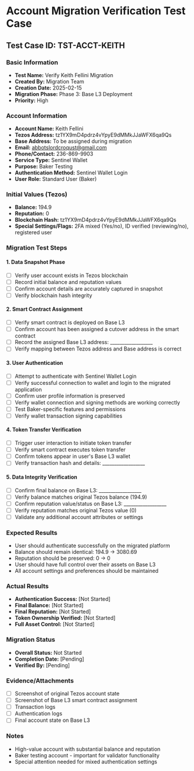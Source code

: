 # Account Migration Verification Test Case

## Test Case ID: TST-ACCT-KEITH

### Basic Information
- **Test Name:** Verify Keith Fellini Migration
- **Created By:** Migration Team
- **Creation Date:** 2025-02-15
- **Migration Phase:** Phase 3: Base L3 Deployment
- **Priority:** High

### Account Information
- **Account Name:** Keith Fellini
- **Tezos Address:** tz1YX9mD4pdrz4vYpyE9dMMkJJaWFX6qa9Qs
- **Base Address:** To be assigned during migration
- **Email:** abbotslordcroqust@gmail.com
- **Phone/Contact:** 236-869-9903
- **Service Type:** Sentinel Wallet
- **Purpose:** Baker Testing
- **Authentication Method:** Sentinel Wallet Login
- **User Role:** Standard User (Baker)

### Initial Values (Tezos)
- **Balance:** 194.9
- **Reputation:** 0
- **Blockchain Hash:** tz1YX9mD4pdrz4vYpyE9dMMkJJaWFX6qa9Qs
- **Special Settings/Flags:** 2FA mixed (Yes/no), ID verified (reviewing/no), registered user

### Migration Test Steps

#### 1. Data Snapshot Phase
- [ ] Verify user account exists in Tezos blockchain
- [ ] Record initial balance and reputation values
- [ ] Confirm account details are accurately captured in snapshot
- [ ] Verify blockchain hash integrity

#### 2. Smart Contract Assignment
- [ ] Verify smart contract is deployed on Base L3
- [ ] Confirm account has been assigned a cutover address in the smart contract
- [ ] Record the assigned Base L3 address: __________________
- [ ] Verify mapping between Tezos address and Base address is correct

#### 3. User Authentication
- [ ] Attempt to authenticate with Sentinel Wallet Login
- [ ] Verify successful connection to wallet and login to the migrated application
- [ ] Confirm user profile information is preserved
- [ ] Verify wallet connection and signing methods are working correctly
- [ ] Test Baker-specific features and permissions
- [ ] Verify wallet transaction signing capabilities

#### 4. Token Transfer Verification
- [ ] Trigger user interaction to initiate token transfer
- [ ] Verify smart contract executes token transfer
- [ ] Confirm tokens appear in user's Base L3 wallet
- [ ] Verify transaction hash and details: __________________

#### 5. Data Integrity Verification
- [ ] Confirm final balance on Base L3: __________________
- [ ] Verify balance matches original Tezos balance (194.9)
- [ ] Confirm reputation value/status on Base L3: __________________
- [ ] Verify reputation matches original Tezos value (0)
- [ ] Validate any additional account attributes or settings

### Expected Results
- User should authenticate successfully on the migrated platform
- Balance should remain identical: 194.9 → 3080.69
- Reputation should be preserved: 0 → 0
- User should have full control over their assets on Base L3
- All account settings and preferences should be maintained

### Actual Results
- **Authentication Success:** [Not Started]
- **Final Balance:** [Not Started]
- **Final Reputation:** [Not Started]
- **Token Ownership Verified:** [Not Started]
- **Full Asset Control:** [Not Started]

### Migration Status
- **Overall Status:** Not Started
- **Completion Date:** [Pending]
- **Verified By:** [Pending]

### Evidence/Attachments
- [ ] Screenshot of original Tezos account state
- [ ] Screenshot of Base L3 smart contract assignment
- [ ] Transaction logs
- [ ] Authentication logs
- [ ] Final account state on Base L3

### Notes
- High-value account with substantial balance and reputation
- Baker testing account - important for validator functionality
- Special attention needed for mixed authentication settings 